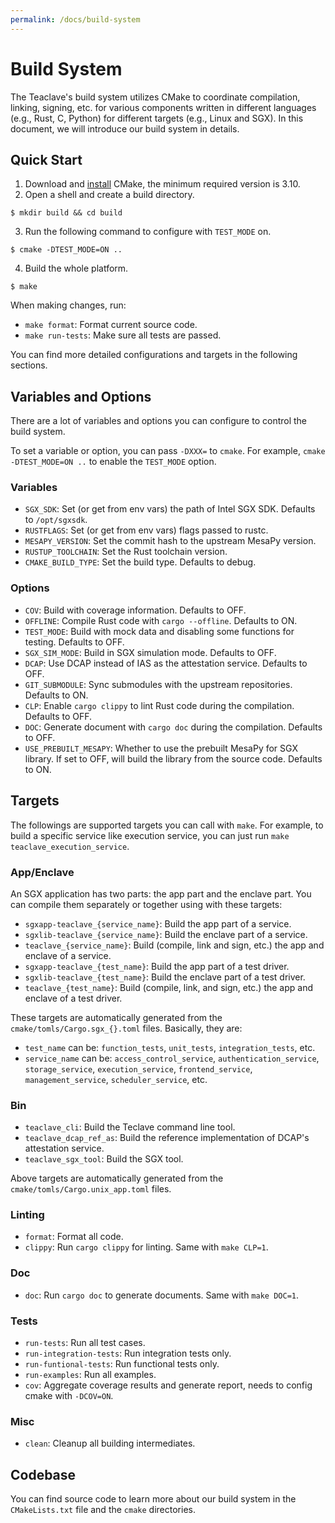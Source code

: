 ```yaml
---
permalink: /docs/build-system
---
```


# Build System

The Teaclave's build system utilizes CMake to coordinate compilation, linking,
signing, etc. for various components written in different languages (e.g., Rust, C,
Python) for different targets (e.g., Linux and SGX). In this document, we will
introduce our build system in details.

## Quick Start

1. Download and [install](https://cmake.org/install/) CMake, the minimum
   required version is 3.10.
2. Open a shell and create a build directory.
  ```
  $ mkdir build && cd build
  ```
3. Run the following command to configure with `TEST_MODE` on.
  ```
  $ cmake -DTEST_MODE=ON ..
  ```
4. Build the whole platform.
  ```
  $ make
  ```

When making changes, run:

- `make format`: Format current source code.
- `make run-tests`: Make sure all tests are passed.

You can find more detailed configurations and targets in the following sections.

## Variables and Options

There are a lot of variables and options you can configure to control the build
system.

To set a variable or option, you can pass `-DXXX=` to `cmake`. For example,
`cmake -DTEST_MODE=ON ..` to enable the `TEST_MODE` option.

### Variables

- `SGX_SDK`: Set (or get from env vars) the path of Intel SGX SDK. Defaults to
  `/opt/sgxsdk`.
- `RUSTFLAGS`: Set (or get from env vars) flags passed to rustc.
- `MESAPY_VERSION`: Set the commit hash to the upstream MesaPy version.
- `RUSTUP_TOOLCHAIN`: Set the Rust toolchain version.
- `CMAKE_BUILD_TYPE`: Set the build type. Defaults to debug.

### Options

- `COV`: Build with coverage information. Defaults to OFF.
- `OFFLINE`: Compile Rust code with `cargo --offline`. Defaults to ON.
- `TEST_MODE`: Build with mock data and disabling some functions for testing.
  Defaults to OFF.
- `SGX_SIM_MODE`: Build in SGX simulation mode. Defaults to OFF.
- `DCAP`: Use DCAP instead of IAS as the attestation service. Defaults to OFF.
- `GIT_SUBMODULE`: Sync submodules with the upstream repositories. Defaults to
  ON.
- `CLP`: Enable `cargo clippy` to lint Rust code during the compilation.
  Defaults to OFF.
- `DOC`: Generate document with `cargo doc` during the compilation. Defaults to OFF.
- `USE_PREBUILT_MESAPY`: Whether to use the prebuilt MesaPy for SGX library. If
  set to OFF, will build the library from the source code. Defaults to ON.

## Targets

The followings are supported targets you can call with `make`. For example, to build a specific
service like execution service, you can just run `make teaclave_execution_service`.

### App/Enclave

An SGX application has two parts: the app part and the enclave part. You can
compile them separately or together using with these targets:

- `sgxapp-teaclave_{service_name}`: Build the app part of a service.
- `sgxlib-teaclave_{service_name}`: Build the enclave part of a service.
- `teaclave_{service_name}`: Build (compile, link and sign, etc.) the app and
  enclave of a service.
- `sgxapp-teaclave_{test_name}`: Build the app part of a test driver.
- `sgxlib-teaclave_{test_name}`: Build the enclave part of a test driver.
- `teaclave_{test_name}`: Build (compile, link, and sign, etc.) the app and
  enclave of a test driver.

These targets are automatically generated from the
`cmake/tomls/Cargo.sgx_{}.toml` files. Basically, they are:

- `test_name` can be: `function_tests`, `unit_tests`, `integration_tests`, etc.
- `service_name` can be: `access_control_service`, `authentication_service`,
  `storage_service`, `execution_service`, `frontend_service`,
  `management_service`, `scheduler_service`, etc.

### Bin

- `teaclave_cli`: Build the Teclave command line tool.
- `teaclave_dcap_ref_as`: Build the reference implementation of DCAP's
  attestation service.
- `teaclave_sgx_tool`: Build the SGX tool.

Above targets are automatically generated from the
`cmake/tomls/Cargo.unix_app.toml` files.

### Linting

- `format`: Format all code.
- `clippy`: Run `cargo clippy` for linting. Same with `make CLP=1`.

### Doc

- `doc`: Run `cargo doc` to generate documents. Same with `make DOC=1`.

### Tests

- `run-tests`: Run all test cases.
- `run-integration-tests`: Run integration tests only.
- `run-funtional-tests`: Run functional tests only.
- `run-examples`: Run all examples.
- `cov`: Aggregate coverage results and generate report, needs to config cmake
  with `-DCOV=ON`.

### Misc
- `clean`: Cleanup all building intermediates.

## Codebase

You can find source code to learn more about our build system in the
`CMakeLists.txt` file and the `cmake` directories.

